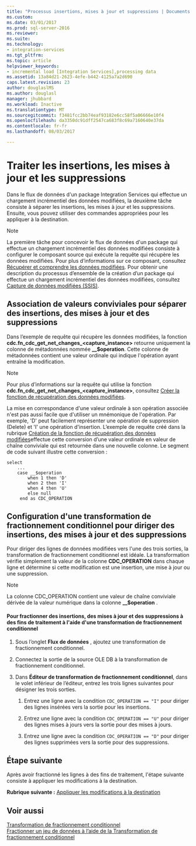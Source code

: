 ```yaml
---
title: "Processus insertions, mises à jour et suppressions | Documents Microsoft"
ms.custom: 
ms.date: 03/01/2017
ms.prod: sql-server-2016
ms.reviewer: 
ms.suite: 
ms.technology:
- integration-services
ms.tgt_pltfrm: 
ms.topic: article
helpviewer_keywords:
- incremental load [Integration Services],processing data
ms.assetid: 13a84d21-2623-4efe-b442-4125a7a2d690
caps.latest.revision: 23
author: douglaslMS
ms.author: douglasl
manager: jhubbard
ms.workload: Inactive
ms.translationtype: MT
ms.sourcegitcommit: f3481fcc2bb74eaf93182e6cc58f5a06666e10f4
ms.openlocfilehash: da3350dc91dff2547ca683f8c69a7160640e37da
ms.contentlocale: fr-fr
ms.lasthandoff: 08/03/2017

---
```

# <a name="process-inserts-updates-and-deletes"></a>Traiter les insertions, les mises à jour et les suppressions
  Dans le flux de données d'un package Integration Services qui effectue un chargement incrémentiel des données modifiées, la deuxième tâche consiste à séparer les insertions, les mises à jour et les suppressions. Ensuite, vous pouvez utiliser des commandes appropriées pour les appliquer à la destination.  
  
> [!NOTE]  
>  La première tâche pour concevoir le flux de données d'un package qui effectue un chargement incrémentiel des données modifiées consiste à configurer le composant source qui exécute la requête qui récupère les données modifiées. Pour plus d’informations sur ce composant, consultez [Récupérer et comprendre les données modifiées](../../integration-services/change-data-capture/retrieve-and-understand-the-change-data.md). Pour obtenir une description du processus d’ensemble de la création d’un package qui effectue un chargement incrémentiel des données modifiées, consultez [Capture de données modifiées &#40;SSIS&#41;](../../integration-services/change-data-capture/change-data-capture-ssis.md).  
  
## <a name="associating-friendly-values-to-separate-inserts-updates-and-deletes"></a>Association de valeurs conviviales pour séparer des insertions, des mises à jour et des suppressions  
 Dans l’exemple de requête qui récupère les données modifiées, la fonction **cdc.fn_cdc_get_net_changes_<capture_instance>** retourne uniquement la colonne de métadonnées nommée **__$operation**. Cette colonne de métadonnées contient une valeur ordinale qui indique l'opération ayant entraîné la modification.  
  
> [!NOTE]  
>  Pour plus d’informations sur la requête qui utilise la fonction **cdc.fn_cdc_get_net_changes_<capture_instance>**, consultez [Créer la fonction de récupération des données modifiées](../../integration-services/change-data-capture/create-the-function-to-retrieve-the-change-data.md).  
  
 La mise en correspondance d'une valeur ordinale à son opération associée n'est pas aussi facile que d'utiliser un mnémonique de l'opération. Par exemple, 'D' peut facilement représenter une opération de suppression (Delete) et 'I' une opération d'insertion. L’exemple de requête créé dans la rubrique [Création de la fonction de récupération des données modifiées](../../integration-services/change-data-capture/create-the-function-to-retrieve-the-change-data.md)effectue cette conversion d’une valeur ordinale en valeur de chaîne conviviale qui est retournée dans une nouvelle colonne. Le segment de code suivant illustre cette conversion :  
  
```  
select   
    ...  
    case __$operation  
        when 1 then 'D'  
        when 2 then 'I'  
        when 4 then 'U'  
        else null  
     end as CDC_OPERATION  
```  
  
## <a name="configuring-a-conditional-split-transformation-to-direct-inserts-updates-and-deletes"></a>Configuration d'une transformation de fractionnement conditionnel pour diriger des insertions, des mises à jour et des suppressions  
 Pour diriger des lignes de données modifiées vers l'une des trois sorties, la transformation de fractionnement conditionnel est idéale. La transformation vérifie simplement la valeur de la colonne **CDC_OPERATION** dans chaque ligne et détermine si cette modification est une insertion, une mise à jour ou une suppression.  
  
> [!NOTE]  
>  La colonne CDC_OPERATION contient une valeur de chaîne conviviale dérivée de la valeur numérique dans la colonne **__$operation** .  
  
#### <a name="to-split-inserts-updates-and-deletes-for-processing-by-using-a-conditional-split-transformation"></a>Pour fractionner des insertions, des mises à jour et des suppressions à des fins de traitement à l'aide d'une transformation de fractionnement conditionnel  
  
1.  Sous l’onglet **Flux de données** , ajoutez une transformation de fractionnement conditionnel.  
  
2.  Connectez la sortie de la source OLE DB à la transformation de fractionnement conditionnel.  
  
3.  Dans **Éditeur de transformation de fractionnement conditionnel**, dans le volet inférieur de l’éditeur, entrez les trois lignes suivantes pour désigner les trois sorties.  
  
    1.  Entrez une ligne avec la condition `CDC_OPERATION == "I"` pour diriger des lignes insérées vers la sortie pour les insertions.  
  
    2.  Entrez une ligne avec la condition `CDC_OPERATION == "U"` pour diriger des lignes mises à jours vers la sortie pour des mises à jours.  
  
    3.  Entrez une ligne avec la condition `CDC_OPERATION == "D"` pour diriger des lignes supprimées vers la sortie pour des suppressions.  
  
## <a name="next-step"></a>Étape suivante  
 Après avoir fractionné les lignes à des fins de traitement, l'étape suivante consiste à appliquer les modifications à la destination.  
  
 **Rubrique suivante :** [Appliquer les modifications à la destination](../../integration-services/change-data-capture/apply-the-changes-to-the-destination.md)  
  
## <a name="see-also"></a>Voir aussi  
 [Transformation de fractionnement conditionnel](../../integration-services/data-flow/transformations/conditional-split-transformation.md)   
 [Fractionner un jeu de données à l’aide de la Transformation de fractionnement conditionnel](../../integration-services/data-flow/transformations/split-a-dataset-by-using-the-conditional-split-transformation.md)  
  
  

